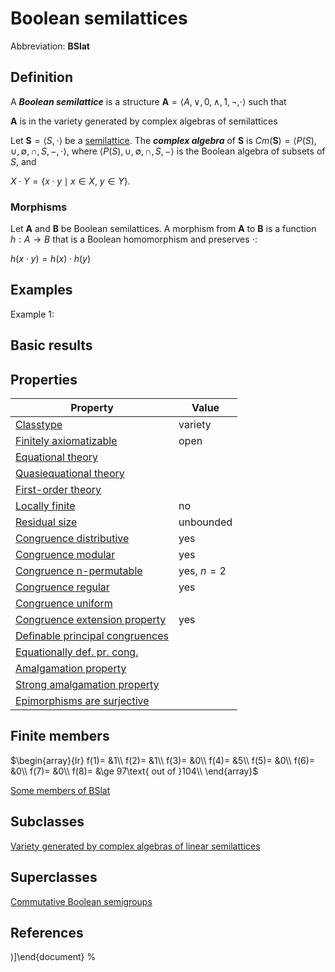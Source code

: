 # Boolean semilattices

Abbreviation: **BSlat**

## Definition
A ***Boolean semilattice*** is a structure $\mathbf{A}=\langle A,\vee,0,
\wedge,1,\neg,\cdot\rangle$ such that

$\mathbf{A}$ is in the variety generated by complex algebras of semilattices

Let $\mathbf{S}=\langle S,\cdot\rangle$ be a [semilattice](semilattices.md). The
***complex algebra*** of $\mathbf{S}$ is 
$Cm(\mathbf{S})=\langle P(S),\cup,\emptyset,\cap,S,-,\cdot\rangle$, 
where $\langle P(S),\cup,\emptyset,
\cap,S,-\rangle$ is the Boolean algebra of subsets of $S$, and 

$X\cdot Y=\{x\cdot y\mid x\in X,\ y\in Y\}$.

### Morphisms
Let $\mathbf{A}$ and $\mathbf{B}$ be Boolean semilattices. 
A morphism from $\mathbf{A}$ to $\mathbf{B}$ is a function $h:A\rightarrow B$ that is a Boolean homomorphism and preserves $\cdot$:

$h(x\cdot y)=h(x)\cdot h(y)$

## Examples
Example 1: 

## Basic results


## Properties


|Property|Value|
|---|---|
|[Classtype](classtype.md)  |variety |
|[Finitely axiomatizable](finitely_axiomatizable.md)  |open |
|[Equational theory](equational_theory.md)  | |
|[Quasiequational theory](quasiequational_theory.md)  | |
|[First-order theory](first-order_theory.md)  | |
|[Locally finite](locally_finite.md)  |no |
|[Residual size](residual_size.md)  |unbounded |
|[Congruence distributive](congruence_distributive.md)  |yes |
|[Congruence modular](congruence_modular.md)  |yes |
|[Congruence n-permutable](congruence_n-permutable.md)  |yes, $n=2$ |
|[Congruence regular](congruence_regular.md)  |yes |
|[Congruence uniform](congruence_uniform.md)  | |
|[Congruence extension property](congruence_extension_property.md)  |yes |
|[Definable principal congruences](definable_principal_congruences.md)  | |
|[Equationally def. pr. cong.](equationally_def._pr._cong..md)  | |
|[Amalgamation property](amalgamation_property.md)  | |
|[Strong amalgamation property](strong_amalgamation_property.md)  | |
|[Epimorphisms are surjective](epimorphisms_are_surjective.md)  | |

## Finite members

$\begin{array}{lr}
f(1)= &1\\
f(2)= &1\\
f(3)= &0\\
f(4)= &5\\
f(5)= &0\\
f(6)= &0\\
f(7)= &0\\
f(8)= &\ge 97\text{ out of  }104\\
\end{array}$

[Some members of BSlat](some_members_of_bslats.md)

## Subclasses
[Variety generated by complex algebras of linear semilattices](variety_generated_by_complex_algebras_of_linear_semilattices.md) 

## Superclasses
[Commutative Boolean semigroups](commutative_boolean_semigroups.md) 


## References


)]\end{document}
%</pre>
